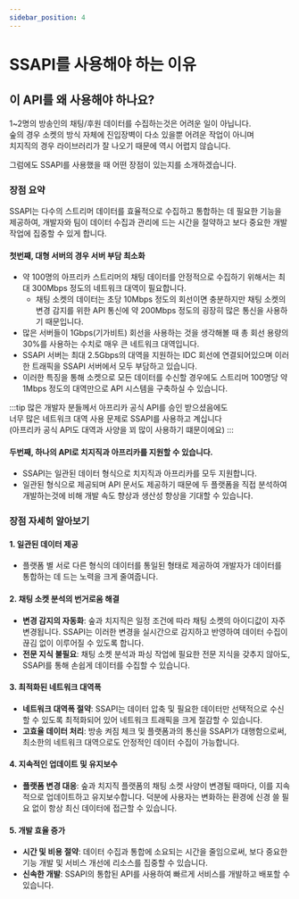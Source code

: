```yaml
---
sidebar_position: 4
---
```


# SSAPI를 사용해야 하는 이유

## 이 API를 왜 사용해야 하나요?

1~2명의 방송인의 채팅/후원 데이터를 수집하는것은 어려운 일이 아닙니다.\
숲의 경우 소켓의 방식 자체에 진입장벽이 다소 있을뿐 어려운 작업이 아니며\
치지직의 경우 라이브러리가 잘 나오기 때문에 역시 어렵지 않습니다.

그럼에도 SSAPI를 사용했을 때 어떤 장점이 있는지를 소개하겠습니다.

### 장점 요약

SSAPI는 다수의 스트리머 데이터를 효율적으로 수집하고 통합하는 데 필요한 기능을 제공하여, 개발자와 팀이 데이터 수집과 관리에 드는 시간을 절약하고 보다 중요한 개발 작업에 집중할 수 있게 합니다.

#### 첫번째, 대형 서버의 경우 서버 부담 최소화

- 약 100명의 아프리카 스트리머의 채팅 데이터를 안정적으로 수집하기 위해서는 최대 300Mbps 정도의 네트워크 대역이 필요합니다.
  - 채팅 소켓의 데이터는 초당 10Mbps 정도의 회선이면 충분하지만 채팅 소켓의 변경 감지를 위한 API 통신에 약 200Mbps 정도의 굉장히 많은 통신을 사용하기 때문입니다.
- 많은 서버들이 1Gbps(기가비트) 회선을 사용하는 것을 생각해볼 때 총 회선 용량의 30%를 사용하는 수치로 매우 큰 네트워크 대역입니다.
- SSAPI 서버는 최대 2.5Gbps의 대역을 지원하는 IDC 회선에 연결되어있으며 이러한 트래픽을 SSAPI 서버에서 모두 부담하고 있습니다.
- 이러한 특징을 통해 소켓으로 모든 데이터를 수신할 경우에도 스트리머 100명당 약 1Mbps 정도의 대역만으로 API 시스템을 구축하실 수 있습니다.

:::tip
많은 개발자 분들께서 아프리카 공식 API를 승인 받으셨음에도\
너무 많은 네트워크 대역 사용 문제로 SSAPI를 사용하고 계십니다\
(아프리카 공식 API도 대역과 사양을 꾀 많이 사용하기 떄문이에요)
:::

#### 두번째, 하나의 API로 치지직과 아프리카를 지원할 수 있습니다.

- SSAPI는 일관된 데이터 형식으로 치지직과 아프리카를 모두 지원합니다.
- 일관된 형식으로 제공되며 API 문서도 제공하기 때문에 두 플랫폼을 직접 분석하여 개발하는것에 비해 개발 속도 향상과 생산성 향상을 기대할 수 있습니다.

### 장점 자세히 알아보기

#### 1. 일관된 데이터 제공

- 플랫폼 별 서로 다른 형식의 데이터를 통일된 형태로 제공하여 개발자가 데이터를 통합하는 데 드는 노력을 크게 줄여줍니다.

#### 2. 채팅 소켓 분석의 번거로움 해결

- **변경 감지의 자동화**: 숲과 치지직은 일정 조건에 따라 채팅 소켓의 아이디값이 자주 변경됩니다. SSAPI는 이러한 변경을 실시간으로 감지하고 반영하여 데이터 수집이 끊김 없이 이루어질 수 있도록 합니다.
- **전문 지식 불필요**: 채팅 소켓 분석과 파싱 작업에 필요한 전문 지식을 갖추지 않아도, SSAPI를 통해 손쉽게 데이터를 수집할 수 있습니다.

#### 3. 최적화된 네트워크 대역폭

- **네트워크 대역폭 절약**: SSAPI는 데이터 압축 및 필요한 데이터만 선택적으로 수신할 수 있도록 최적화되어 있어 네트워크 트래픽을 크게 절감할 수 있습니다.
- **고효율 데이터 처리**: 방송 켜짐 체크 및 플랫폼과의 통신을 SSAPI가 대행함으로써, 최소한의 네트워크 대역으로도 안정적인 데이터 수집이 가능합니다.

#### 4. 지속적인 업데이트 및 유지보수

- **플랫폼 변경 대응**: 숲과 치지직 플랫폼의 채팅 소켓 사양이 변경될 때마다, 이를 지속적으로 업데이트하고 유지보수합니다. 덕분에 사용자는 변화하는 환경에 신경 쓸 필요 없이 항상 최신 데이터에 접근할 수 있습니다.

#### 5. 개발 효율 증가

- **시간 및 비용 절약**: 데이터 수집과 통합에 소요되는 시간을 줄임으로써, 보다 중요한 기능 개발 및 서비스 개선에 리소스를 집중할 수 있습니다.
- **신속한 개발**: SSAPI의 통합된 API를 사용하여 빠르게 서비스를 개발하고 배포할 수 있습니다.
